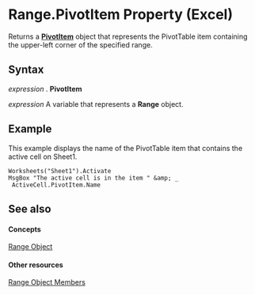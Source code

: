 
# Range.PivotItem Property (Excel)

Returns a  **[PivotItem](5829a1d9-0924-9ce8-1120-229e4595285a.md)** object that represents the PivotTable item containing the upper-left corner of the specified range.


## Syntax

 _expression_ . **PivotItem**

 _expression_ A variable that represents a **Range** object.


## Example

This example displays the name of the PivotTable item that contains the active cell on Sheet1.


```
Worksheets("Sheet1").Activate 
MsgBox "The active cell is in the item " &amp; _ 
 ActiveCell.PivotItem.Name
```


## See also


#### Concepts


[Range Object](b8207778-0dcc-4570-1234-f130532cc8cd.md)
#### Other resources


[Range Object Members](4336bf81-1e63-7e44-1792-baf366a027a7.md)
